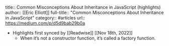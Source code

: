 title:: Common Misconceptions About Inheritance in JavaScript (highlights)
author:: [[Eric Elliott]]
full-title:: "Common Misconceptions About Inheritance in JavaScript"
category:: #articles
url:: https://medium.com/p/d5d9bab29b0a

- Highlights first synced by [[Readwise]] [[Nov 18th, 2022]]
	- When it’s not a constructor function, it’s called a factory function.